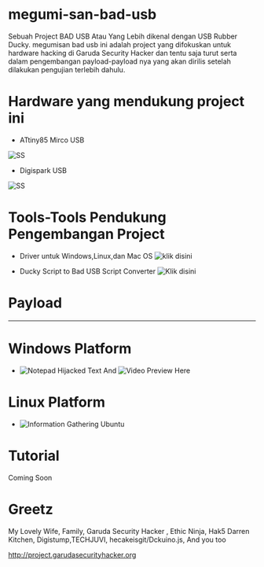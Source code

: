 # megumi-san-bad-usb
Sebuah Project BAD USB Atau Yang Lebih dikenal dengan USB Rubber Ducky. megumisan bad usb ini adalah project yang difokuskan untuk hardware hacking di Garuda Security Hacker dan tentu saja turut serta dalam pengembangan payload-payload nya yang akan dirilis setelah dilakukan pengujian terlebih dahulu.

# Hardware yang mendukung project ini

- ATtiny85 Mirco USB

![SS](http://store.zenix.lk/411-large_default/digispark-attiny85-development-board.jpg)

- Digispark USB

![SS](https://i.ebayimg.com/images/g/GdoAAOSwiLdV~BaV/s-l300.jpg)

# Tools-Tools Pendukung Pengembangan Project

- Driver untuk Windows,Linux,dan Mac OS ![klik disini](https://github.com/Yukinoshita47/megumi-san-bad-usb/tree/master/Driver%20for%20ATiny85%20And%20Digispark)

- Ducky Script to Bad USB Script Converter ![Klik disini](https://github.com/Yukinoshita47/megumi-san-bad-usb/tree/master/Ducky%20Script%20to%20Bad%20USB%20Script%20Converter)

# Payload
----------

# Windows Platform

- ![Notepad Hijacked Text](https://github.com/Yukinoshita47/megumi-san-bad-usb/blob/master/payload/windows/notepad-hijacked-text.ino) And ![Video Preview Here](https://www.youtube.com/watch?v=Y5w9HcuwS0U&feature=youtu.be)

# Linux Platform

- ![Information Gathering Ubuntu](https://github.com/Yukinoshita47/megumi-san-bad-usb/blob/master/payload/linux/information%20gathering%20ubuntu.ino)

# Tutorial

Coming Soon

# Greetz

My Lovely Wife, Family, Garuda Security Hacker , Ethic Ninja, Hak5 Darren Kitchen, Digistump,TECHJUVI, hecakeisgit/Dckuino.js, And you too

http://project.garudasecurityhacker.org
